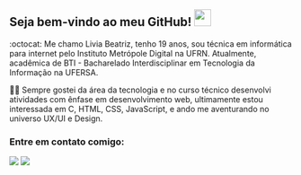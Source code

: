 ## Seja bem-vindo ao meu GitHub!  <img src="https://media.giphy.com/media/hvRJCLFzcasrR4ia7z/giphy.gif" width="30px">
:octocat: Me chamo Livia Beatriz, tenho 19 anos, sou técnica em informática para internet pelo Instituto Metrópole Digital na UFRN. Atualmente, acadêmica de BTI - Bacharelado Interdisciplinar em Tecnologia da Informação na UFERSA.  

:woman_technologist: Sempre gostei da área da tecnologia e no curso técnico desenvolvi atividades com ênfase em desenvolvimento web, ultimamente estou interessada em C, HTML, CSS, JavaScript, e ando me aventurando no universo UX/UI e Design.

### Entre em contato comigo:
[<img src="https://img.shields.io/badge/Gmail-D14836?style=for-the-badge&logo=gmail&logoColor=white" />](mailto:liviabeatrizmaia7@gmail.com)   [<img src = "https://img.shields.io/badge/instagram-%23E4405F.svg?&style=for-the-badge&logo=instagram&logoColor=white">](https://www.instagram.com/liviabeatrizml/)

